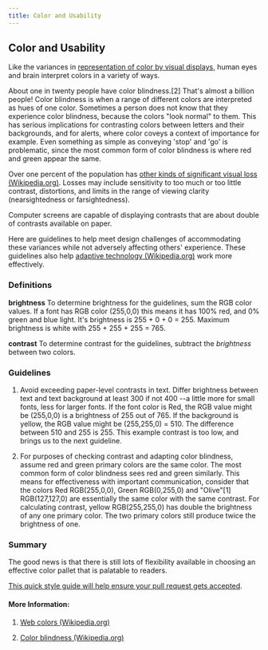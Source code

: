```yaml
---
title: Color and Usability
---
```

## Color and Usability

Like the variances in [representation of color by visual displays](index.md), human eyes and brain interpret colors in a variety of ways.

About one in twenty people have color blindness.[2]
That's almost a billion people!
Color blindness is when a range of different colors are interpreted as hues of one color.
Sometimes a person does not know that they experience color blindness, because the colors "look normal" to them.
This has serious implications for contrasting colors between letters and their backgrounds, and for alerts, where color coveys a context of importance for example.
Even something as simple as conveying 'stop' and 'go' is problematic, since the most common form of color blindness is where red and green appear the same.


Over one percent of the population has [other kinds of significant visual loss (Wikipedia.org)](https://en.wikipedia.org/wiki/Visual_impairment).
Losses may include sensitivity to too much or too little contrast, distortions, and limits in the range of viewing clarity (nearsightedness or farsightedness).

Computer screens are capable of displaying contrasts that are about double of contrasts available on paper. 


Here are guidelines to help meet design challenges of accommodating these variances while not adversely affecting others' experience.
These guidelines also help [adaptive technology (Wikipedia.org)](https://en.wikipedia.org/wiki/Assistive_technology#Visual_impairments) work more effectively.

### Definitions

**brightness** To determine brightness for the guidelines, sum the RGB color values. If a font has RGB color (255,0,0) this means it has 100% red, and 0% green and blue light. It's brightness is 255 + 0 + 0 = 255.
Maximum brightness is white with 255 + 255 + 255 = 765.

**contrast** To determine contrast for the guidelines, subtract the *brightness* between two colors.

### Guidelines

 1. Avoid exceeding paper-level contrasts in text.  Differ brightness between text and text background at least 300 if not 400 --a little more for small fonts, less for larger fonts. 
If the font color is Red, the RGB value might be (255,0,0) is a brightness of 255 out of 765.
If the background is yellow, the RGB value might be (255,255,0) = 510.
The difference between 510 and 255 is 255. 
This example contrast is too low, and brings us to the next guideline.

 2. For purposes of checking contrast and adapting color blindness, assume red and green primary colors are the same color.
The most common form of color blindness sees red and green similarly.
This means for effectiveness with important communication, consider that the colors Red RGB(255,0,0), Green RGB(0,255,0) and "Olive"[1] RGB(127,127,0) are essentially the same color with the same contrast.
For calculating contrast, yellow RGB(255,255,0) has double the brightness of any one primary color.
The two primary colors still produce twice the brightness of one.

### Summary

The good news is that there is still lots of flexibility available in choosing an effective color pallet that is palatable to readers.

 

<a href='https://github.com/freecodecamp/guides/blob/master/README.md' target='_blank' rel='nofollow'>This quick style guide will help ensure your pull request gets accepted</a>.

<!-- The article goes here, in GitHub-flavored Markdown. Feel free to add YouTube videos, images, and CodePen/JSBin embeds  -->

#### More Information:
<!-- Please add any articles you think might be helpful to read before writing the article -->

1. [Web colors (Wikipedia.org)](https://en.wikipedia.org/wiki/Web_colors#Web-safe_colors)

2. [Color blindness (Wikipedia.org)](https://en.wikipedia.org/wiki/Color_blindness)
